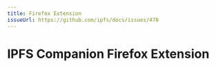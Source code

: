 ```yaml
---
title: Firefox Extension
issueUrl: https://github.com/ipfs/docs/issues/470
---
```


# IPFS Companion Firefox Extension

<ContentStatus />
